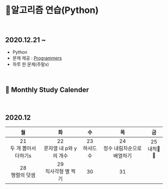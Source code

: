 # 📒알고리즘 연습(Python)

<br/>

## 2020.12.21 ~ 
* Python
* 문제 제공 : [Programmers](https://programmers.co.kr/)
* 하루 한 문제(주말x)
<!-- * [문제번호] 문제제목.py
* commit message : [add] 문제제목 solution  
                   [mdf] list 문법 추가(2020.12.22) -->
<br/>

## 📆 Monthly Study Calender

<br>

## 2020.12

|<center>월</center>|<center>화</center>|<center>수</center>|<center>목</center>|<center>금</center>|
|:---:|:---:|:---:|:---:|:---:|
|21<br>두 개 뽑아서 더하기s|22<br>문자열 내 p와 y의 개수|23<br>하샤드 수|24<br>정수 내림차순으로 배열하기|<span>25</span><br>내적🎅🎄|
|28<br>행렬의 덧셈|29<br>직사각형 별 찍기|30<br>|31<br>|